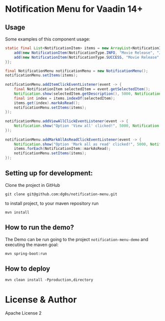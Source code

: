 # Notification Menu for Vaadin 14+

## Usage

Some examples of this component usage:

```java
static final List<NotificationItem> items = new ArrayList<NotificationItem>() {{
    add(new NotificationItem(NotificationType.INFO, "Movie Release", "John Wick 4 is coming soon!"));
    add(new NotificationItem(NotificationType.SUCCESS, "Movie Release", "The Matrix Resurrections is coming soon!"));
}};

final NotificationMenu notificationMenu = new NotificationMenu();
notificationMenu.setItems(items);
        
notificationMenu.addItemClickEventListener(event -> {
    final NotificationItem selectedItem = event.getSelectedItem();
    Notification.show(selectedItem.getDescription(), 5000, Notification.Position.TOP_END).open();
    final int index = items.indexOf(selectedItem);
    items.get(index).markAsRead();
    notificationMenu.setItems(items);
});
        
notificationMenu.addViewAllClickEventListener(event -> {
    Notification.show("Option 'View all' clicked!", 5000, Notification.Position.TOP_END).open();
});
        
notificationMenu.addMarkAllAsReadClickEventListener(event -> {
    Notification.show("Option 'Mark all as read' clicked!", 5000, Notification.Position.TOP_END).open();
    items.forEach(NotificationItem::markAsRead);
    notificationMenu.setItems(items);
});
```

## Setting up for development:

Clone the project in GitHub

```
git clone git@github.com:dg0s/notification-menu.git
```

to install project, to your maven repository run

```mvn install```


## How to run the demo?

The Demo can be run going to the project `notification-menu-demo` and executing the maven goal:

```mvn spring-boot:run```

## How to deploy

```mvn clean install -Pproduction,directory```

# License & Author

Apache License 2